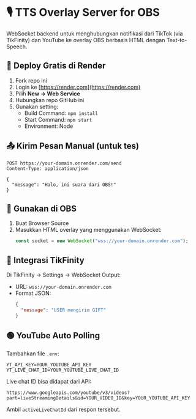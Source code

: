 # 🎙️ TTS Overlay Server for OBS

WebSocket backend untuk menghubungkan notifikasi dari TikTok (via TikFinity) dan YouTube ke overlay OBS berbasis HTML dengan Text-to-Speech.

## 🔧 Deploy Gratis di Render

1. Fork repo ini
2. Login ke [https://render.com](https://render.com)
3. Pilih **New → Web Service**
4. Hubungkan repo GitHub ini
5. Gunakan setting:
   - Build Command: `npm install`
   - Start Command: `npm start`
   - Environment: Node

## 📤 Kirim Pesan Manual (untuk tes)

```
POST https://your-domain.onrender.com/send
Content-Type: application/json

{
  "message": "Halo, ini suara dari OBS!"
}
```

## 🎥 Gunakan di OBS

1. Buat Browser Source
2. Masukkan HTML overlay yang menggunakan WebSocket:
   ```js
   const socket = new WebSocket("wss://your-domain.onrender.com");
   ```

## 📡 Integrasi TikFinity

Di TikFinity → Settings → WebSocket Output:
- URL: `wss://your-domain.onrender.com`
- Format JSON:
  ```json
  {
    "message": "USER mengirim GIFT"
  }
  ```

## 🟢 YouTube Auto Polling

Tambahkan file `.env`:

```
YT_API_KEY=YOUR_YOUTUBE_API_KEY
YT_LIVE_CHAT_ID=YOUR_YOUTUBE_LIVE_CHAT_ID
```

Live chat ID bisa didapat dari API:
```
https://www.googleapis.com/youtube/v3/videos?part=liveStreamingDetails&id=YOUR_VIDEO_ID&key=YOUR_YOUTUBE_API_KEY
```

Ambil `activeLiveChatId` dari respon tersebut.
